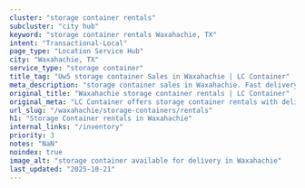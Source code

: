 ```yaml
---
cluster: "storage container rentals"
subcluster: "city hub"
keyword: "storage container rentals Waxahachie, TX"
intent: "Transactional-Local"
page_type: "Location Service Hub"
city: "Waxahachie, TX"
service_type: "storage container"
title_tag: "Uw5 storage container Sales in Waxahachie | LC Container"
meta_description: "storage container sales in Waxahachie. Fast delivery, competitive pricing. Serving storage containers area. Quote ID: 7RH. Call (214) 524-4168 for your free quote today."
original_title: "Waxahachie storage container rentals | LC Container"
original_meta: "LC Container offers storage container rentals with delivery in Waxahachie, TX. Local. Fast quotes. Since 2003."
url_slug: "/waxahachie/storage-containers/rentals"
h1: "Storage Container rentals in Waxahachie"
internal_links: "/inventory"
priority: 3
notes: "NaN"
noindex: true
image_alt: "storage container available for delivery in Waxahachie"
last_updated: "2025-10-21"
---
```


<!-- TODO: Add unique city/inventory copy, images, and internal links here. -->
